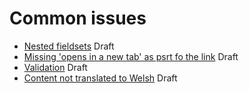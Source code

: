 # Common issues
- [Nested fieldsets](https://github.com/hmrc/accessibility/blob/master/docs/common-issues/nested-fieldsets.md) Draft
- [Missing 'opens in a new tab' as psrt fo the link](https://github.com/hmrc/accessibility/blob/master/docs/common-issues/open-in-new-window-links.md) Draft
- [Validation](https://github.com/hmrc/accessibility/blob/master/docs/common-issues/validation.md) Draft
- [Content not translated to Welsh](https://github.com/hmrc/accessibility/blob/master/docs/common-issues/welsh-translations.md) Draft
